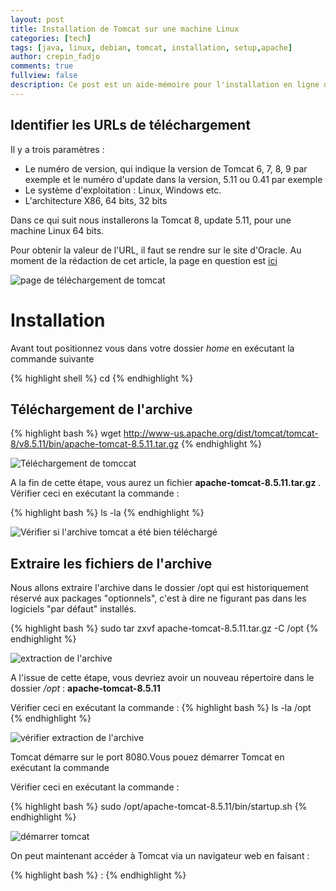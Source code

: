 ```yaml
---
layout: post
title: Installation de Tomcat sur une machine Linux
categories: [tech]
tags: [java, linux, debian, tomcat, installation, setup,apache]
author: crepin_fadjo
comments: true
fullview: false
description: Ce post est un aide-mémoire pour l'installation en ligne de commande de tomcat à partir de fichiers .tar.
---
```


## Identifier les URLs de téléchargement

Il y a trois paramètres :

* Le numéro de version, qui indique la version de Tomcat 6, 7, 8, 9 par exemple et le numéro d'update dans la version, 5.11 ou 0.41 par exemple
* Le système d'exploitation : Linux, Windows etc.
* L'architecture X86, 64 bits, 32 bits

Dans ce qui suit nous installerons la Tomcat 8, update 5.11, pour une machine Linux 64 bits.

Pour obtenir la valeur de l'URL, il faut se rendre sur le site d'Oracle. Au moment de la rédaction de cet article, la page en question est [ici](http://tomcat.apache.org/download-80.cgi"")

![page de téléchargement de tomcat](../../../assets/media/2017-02-08-installation-tomcat-linux/url_tomcat.png " page de téléchargement de tomcat")

# Installation

Avant tout positionnez vous dans votre dossier *home* en exécutant la commande suivante

{% highlight shell %}
cd
{% endhighlight %}


## Téléchargement de l'archive

{% highlight bash %}
wget  http://www-us.apache.org/dist/tomcat/tomcat-8/v8.5.11/bin/apache-tomcat-8.5.11.tar.gz
{% endhighlight %}

![Téléchargement de tomccat](../../../../../assets/media/2017-02-08-installation-tomcat-linux/wget_tomcat.png "Téléchargement de tomcat")

A la fin de cette étape, vous aurez un fichier **apache-tomcat-8.5.11.tar.gz** . Vérifier ceci en exécutant la commande :

{% highlight bash %}
ls -la
{% endhighlight %}

![Vérifier si l'archive tomcat a été bien téléchargé](../../../../../../assets/media/2017-02-08-installation-tomcat-linux/ls-la_after_wget_tomcat.png " vérifier téléchargement de tomcat")


## Extraire les fichiers de l'archive
Nous allons extraire l'archive dans le dossier /opt  qui est historiquement réservé aux packages "optionnels", c'est à dire ne figurant pas dans les logiciels "par défaut" installés.

{% highlight bash %}
sudo tar zxvf apache-tomcat-8.5.11.tar.gz -C /opt
{% endhighlight %}

![extraction de l'archive](../../../../assets/media/2017-02-08-installation-tomcat-linux/extract_tomcat.png "extraction de l'archive")

A l'issue de cette étape, vous devriez avoir un nouveau répertoire dans le dossier */opt* : **apache-tomcat-8.5.11**

Vérifier ceci en exécutant la commande :
{% highlight bash %}
ls -la /opt
{% endhighlight %}

![ vérifier extraction de l'archive](../../../../assets/media/2017-02-08-installation-tomcat-linux/ls-la_after_extract_tomcat.png " verifier extraction de l'archive")

Tomcat démarre sur le port 8080.Vous pouez démarrer Tomcat en exécutant la commande

Vérifier ceci en exécutant la commande :

{% highlight bash %}
sudo /opt/apache-tomcat-8.5.11/bin/startup.sh
{% endhighlight %}

![ démarrer tomcat](../../../../assets/media/2017-02-08-installation-tomcat-linux/start_tomcat.png "demarrer tomcat")

On peut maintenant accéder à Tomcat via un navigateur web en faisant :

{% highlight bash %}
<Addresse IP>:<Port>
{% endhighlight %}